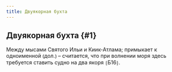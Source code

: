 ```yaml
---
title: Двуякорная бухта
---
```

## Двуякорная бухта {#1}

Между мысами Святого Ильи и Киик-Атлама; примыкает к одноименной ⦅дол.⦆ – считается, что при волнении моря здесь требуется ставить судно на два якоря ⦃Б16⦄.
